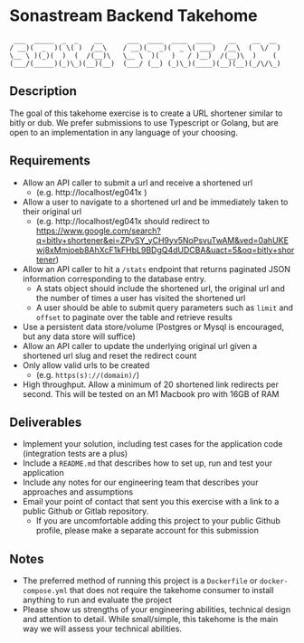 # Sonastream Backend Takehome

     ___  _____  _  _    __      ___  ____  ____  ____    __    __  __ 
    / __)(  _  )( \( )  /__\    / __)(_  _)(  _ \( ___)  /__\  (  \/  )
    \__ \ )(_)(  )  (  /(__)\   \__ \  )(   )   / )__)  /(__)\  )    ( 
    (___/(_____)(_)\_)(__)(__)  (___/ (__) (_)\_)(____)(__)(__)(_/\/\_)


## Description
The goal of this takehome exercise is to create a URL shortener similar to bitly or dub. We prefer submissions to use Typescript or Golang, but are open to an implementation in any language of your choosing.


## Requirements
- Allow an API caller to submit a url and receive a shortened url 
  - (e.g. http://localhost/eg041x )
- Allow a user to navigate to a shortened url and be immediately taken to their original url 
  - (e.g. http://localhost/eg041x should redirect to https://www.google.com/search?q=bitly+shortener&ei=ZPvSY_yCH9yv5NoPsvuTwAM&ved=0ahUKEwj8xMmjoeb8AhXcF1kFHbL9BDgQ4dUDCBA&uact=5&oq=bitly+shortener)
- Allow an API caller to hit a `/stats` endpoint that returns paginated JSON information corresponding to the database entry. 
  - A stats object should include the shortened url, the original url and the number of times a user has visited the shortened url
  - A user should be able to submit query parameters such as `limit` and `offset` to paginate over the table and retrieve results
- Use a persistent data store/volume (Postgres or Mysql is encouraged, but any data store will suffice)
- Allow an API caller to update the underlying original url given a shortened url slug and reset the redirect count
- Only allow valid urls to be created 
  - (e.g. `https(s)://(domain)/`)
- High throughput. Allow a minimum of 20 shortened link redirects per second. This will be tested on an M1 Macbook pro with 16GB of RAM


## Deliverables
- Implement your solution, including test cases for the application code (integration tests are a plus)
- Include a `README.md` that describes how to set up, run and test your application
- Include any notes for our engineering team that describes your approaches and assumptions
- Email your point of contact that sent you this exercise with a link to a public Github or Gitlab repository.
    - If you are uncomfortable adding this project to your public Github profile, please make a separate account for this submission

## Notes
- The preferred method of running this project is a `Dockerfile` or `docker-compose.yml` that does not require the takehome consumer to install anything to run and evaluate the project
- Please show us strengths of your engineering abilities, technical design and attention to detail. While small/simple, this takehome is the main way we will assess your technical abilities. 